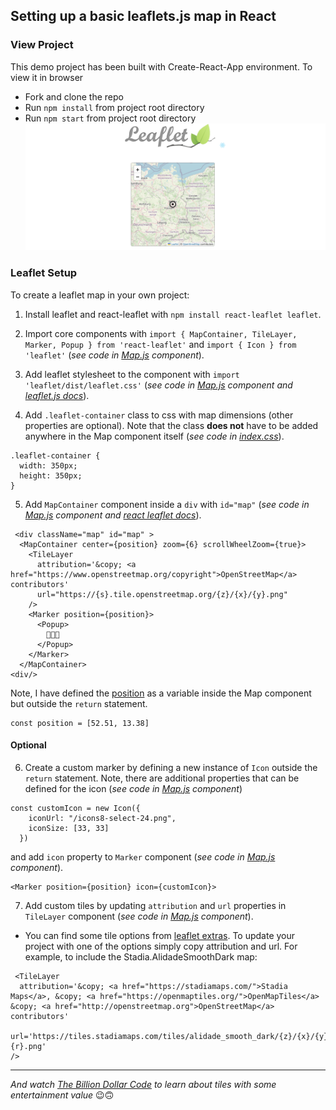 ## Setting up a basic leaflets.js map in React
### View Project
This demo project has been built with Create-React-App environment. To view it in browser
* Fork and clone the repo
* Run `npm install` from project root directory
* Run `npm start` from project root directory
![screenshot](./public/app-screenshot.png)

### Leaflet Setup
To create a leaflet map in your own project:
1. Install leaflet and react-leaflet with `npm install react-leaflet leaflet`.

2. Import core components with `import { MapContainer, TileLayer, Marker, Popup } from 'react-leaflet'` and `import { Icon } from 'leaflet'` (*see code in [Map.js](https://github.com/ms-aija/LeafletReact5minDemo/blob/master/src/components/Map.js#L2) component*).

3. Add leaflet stylesheet to the component with `import 'leaflet/dist/leaflet.css'` (*see code in [Map.js](https://github.com/ms-aija/LeafletReact5minDemo/blob/master/src/components/Map.js#L4) component and [leaflet.js docs](https://leafletjs.com/examples/quick-start/)*).

4. Add `.leaflet-container` class to css with map dimensions (other properties are optional). Note that the class **does not** have to be added anywhere in the Map component itself (*see code in [index.css](https://github.com/ms-aija/LeafletReact5minDemo/blob/master/src/index.css#L47)*).
```
.leaflet-container {
  width: 350px;
  height: 350px;
}
```

5. Add `MapContainer` component inside a `div` with `id="map"` (*see code in [Map.js](https://github.com/ms-aija/LeafletReact5minDemo/blob/master/src/components/Map.js#L22) component and [react leaflet docs](https://react-leaflet.js.org/)*).
```
 <div className="map" id="map" >
  <MapContainer center={position} zoom={6} scrollWheelZoom={true}>
    <TileLayer
      attribution='&copy; <a href="https://www.openstreetmap.org/copyright">OpenStreetMap</a> contributors'
      url="https://{s}.tile.openstreetmap.org/{z}/{x}/{y}.png"
    />
    <Marker position={position}>
      <Popup>
        🐻🍻🎉
      </Popup>
    </Marker>
  </MapContainer>
<div/>
```
Note, I have defined the [position](https://github.com/ms-aija/LeafletReact5minDemo/blob/master/src/components/Map.js#L9) as a variable inside the Map component but outside the `return` statement.
```
const position = [52.51, 13.38]
```

#### Optional

6. Create a custom marker by defining a new instance of `Icon` outside the `return` statement. Note, there are additional properties that can be defined for the icon (*see code in [Map.js](https://github.com/ms-aija/LeafletReact5minDemo/blob/master/src/components/Map.js#L12) component*)
```
const customIcon = new Icon({
    iconUrl: "/icons8-select-24.png",
    iconSize: [33, 33]
  })
```
and add `icon` property to `Marker` component (*see code in [Map.js](https://github.com/ms-aija/LeafletReact5minDemo/blob/master/src/components/Map.js#L34) component*).
```
<Marker position={position} icon={customIcon}>
```



7. Add custom tiles by updating `attribution` and `url` properties in `TileLayer` component (*see code in [Map.js](https://github.com/ms-aija/LeafletReact5minDemo/blob/master/src/components/Map.js#L28) component*).
* You can find some tile options from [leaflet extras](https://leaflet-extras.github.io/leaflet-providers/preview/). To update your project with one of the options simply copy attribution and url. For example, to include the Stadia.AlidadeSmoothDark map:
```
 <TileLayer
  attribution='&copy; <a href="https://stadiamaps.com/">Stadia Maps</a>, &copy; <a href="https://openmaptiles.org/">OpenMapTiles</a> &copy; <a href="http://openstreetmap.org">OpenStreetMap</a> contributors'
  url='https://tiles.stadiamaps.com/tiles/alidade_smooth_dark/{z}/{x}/{y}{r}.png'
/>
```
---
*And watch [The Billion Dollar Code](https://www.imdb.com/title/tt15392100/) to learn about tiles with some entertainment value* 😉🙃
